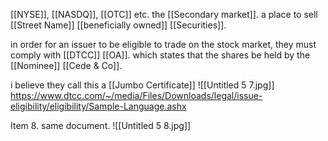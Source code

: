 [[NYSE]], [[NASDQ]], [[OTC]] etc. the [[Secondary market]]. a place to sell [[Street Name]] [[beneficially owned]] [[Securities]].

in order for an issuer to be eligible to trade on the stock market, they must comply with [[DTCC]] [[OA]]. which states that the shares be held by the [[Nominee]] [[Cede & Co]]. 

i believe they call this a [[Jumbo Certificate]]
![[Untitled 5 7.jpg]]
https://www.dtcc.com/~/media/Files/Downloads/legal/issue-eligibility/eligibility/Sample-Language.ashx

Item 8. same document.
![[Untitled 5 8.jpg]]